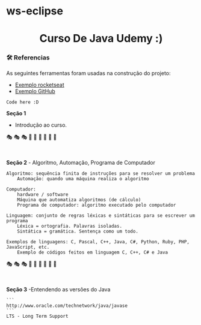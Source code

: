 # ws-eclipse
<h1 align="center">Curso De Java Udemy :)</h1>

### 🛠 Referencias 

As seguintes ferramentas foram usadas na construção do projeto:

- [Exemplo rocketseat](https://blog.rocketseat.com.br/como-fazer-um-bom-readme/#-t-tulo-e-descri-o)
- [Exemplo GitHub](https://docs.github.com/pt/get-started/writing-on-github/getting-started-with-writing-and-formatting-on-github/basic-writing-and-formatting-syntax)



```
Code here :D
```



<b>Seção 1</b>
  - Introdução ao curso.

:performing_arts:	:performing_arts:	:performing_arts:	 :rainbow:	:rainbow:	:rainbow:	:dizzy:	:dizzy:	:dizzy:	

  <br>  
  
<b>Seção 2</b>
    - Algoritmo, Automação, Programa  de Computador
    
    Algoritmo: sequência finita de instruções para se resolver um problema
        Automação: quando uma máquina realiza o algoritmo
    
    Computador:
        hardware / software
        Máquina que automatiza algoritmos (de cálculo)
        Programa de computador: algoritmo executado pelo computador

    Linguagem: conjunto de regras léxicas e sintáticas para se escrever um programa
        Léxica = ortografia. Palavras isoladas.
        Sintática = gramática. Sentença como um todo.

    Exemplos de linguagens: C, Pascal, C++, Java, C#, Python, Ruby, PHP, JavaScript, etc.
        Exemplo de códigos feitos em linguagem C, C++, C# e Java

:performing_arts:	:performing_arts:	:performing_arts:	 :rainbow:	:rainbow:	:rainbow:	:dizzy:	:dizzy:	:dizzy:	

  <br>  
  
<b>Seção 3</b>
   -Entendendo as versões do Java

    ```
    http://www.oracle.com/technetwork/java/javase
    ```
    LTS - Long Term Support
    

 
